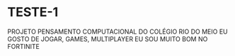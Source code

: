 # TESTE-1
PROJETO PENSAMENTO COMPUTACIONAL DO COLÉGIO RIO DO MEIO
EU GOSTO DE JOGAR, GAMES, MULTIPLAYER
EU SOU MUITO BOM NO FORTINITE
